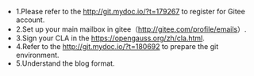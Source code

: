 * 1.Please refer to the <http://git.mydoc.io/?t=179267> to register for Gitee account.
* 2.Set up your main mailbox in gitee（<http://gitee.com/profile/emails>）.
* 3.Sign your CLA in the <https://opengauss.org/zh/cla.html>.
* 4.Refer to the <http://git.mydoc.io/?t=180692> to prepare the git environment.
* 5.Understand the blog format.